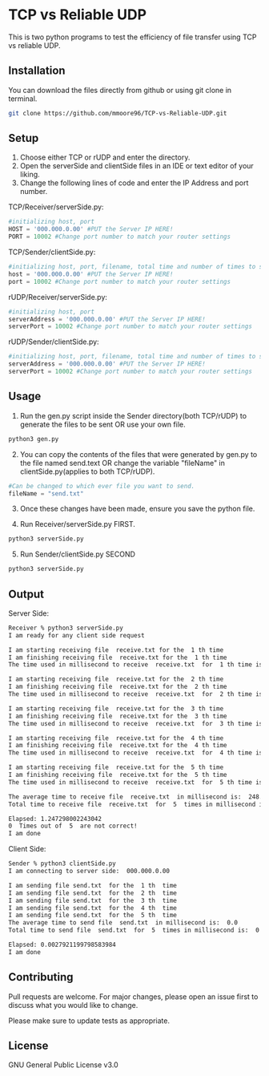 # TCP vs Reliable UDP

This is two python programs to test the efficiency of file transfer using TCP vs reliable UDP.

## Installation

You can download the files directly from github or using git clone in terminal.

```bash
git clone https://github.com/mmoore96/TCP-vs-Reliable-UDP.git
```

## Setup
1. Choose either TCP or rUDP and enter the directory.
2. Open the serverSide and clientSide files in an IDE or text editor of your liking.
3. Change the following lines of code and enter the IP Address and port number.

TCP/Receiver/serverSide.py:
```python
#initializing host, port
HOST = '000.000.0.00' #PUT the Server IP HERE!
PORT = 10002 #Change port number to match your router settings
```
TCP/Sender/clientSide.py:
```python
#initializing host, port, filename, total time and number of times to send the file
host = '000.000.0.00' #PUT the Server IP HERE!
port = 10002 #Change port number to match your router settings
```

rUDP/Receiver/serverSide.py:
```python
#initializing host, port
serverAddress = '000.000.0.00' #PUT the Server IP HERE!
serverPort = 10002 #Change port number to match your router settings
```

rUDP/Sender/clientSide.py:
```python
#initializing host, port, filename, total time and number of times to send the file
serverAddress = '000.000.0.00' #PUT the Server IP HERE!
serverPort = 10002 #Change port number to match your router settings
```
## Usage
1. Run the gen.py script inside the Sender directory(both TCP/rUDP) to generate the files to be sent OR use your own file.
```bash
python3 gen.py
```
2. You can copy the contents of the files that were generated by gen.py to the file named send.text OR change the variable "fileName" in clientSide.py(applies to both TCP/rUDP).
```python
#Can be changed to which ever file you want to send.
fileName = "send.txt"
```
3. Once these changes have been made, ensure you save the python file.

4. Run Receiver/serverSide.py FIRST.

```bash
python3 serverSide.py
```

5. Run Sender/clientSide.py SECOND
```bash
python3 serverSide.py
```

## Output

Server Side:
```bash
Receiver % python3 serverSide.py
I am ready for any client side request 

I am starting receiving file  receive.txt for the  1 th time
I am finishing receiving file  receive.txt for the  1 th time 
The time used in millisecond to receive  receive.txt  for  1 th time is:  1244 

I am starting receiving file  receive.txt for the  2 th time
I am finishing receiving file  receive.txt for the  2 th time 
The time used in millisecond to receive  receive.txt  for  2 th time is:  0 

I am starting receiving file  receive.txt for the  3 th time
I am finishing receiving file  receive.txt for the  3 th time 
The time used in millisecond to receive  receive.txt  for  3 th time is:  0 

I am starting receiving file  receive.txt for the  4 th time
I am finishing receiving file  receive.txt for the  4 th time 
The time used in millisecond to receive  receive.txt  for  4 th time is:  0 

I am starting receiving file  receive.txt for the  5 th time
I am finishing receiving file  receive.txt for the  5 th time 
The time used in millisecond to receive  receive.txt  for  5 th time is:  0 

The average time to receive file  receive.txt  in millisecond is:  248.8
Total time to receive file  receive.txt  for  5  times in millisecond is:  1244

Elapsed: 1.247298002243042
0  Times out of  5  are not correct!
I am done
```

Client Side:
```bash
Sender % python3 clientSide.py
I am connecting to server side:  000.000.0.00 

I am sending file send.txt  for the  1 th  time
I am sending file send.txt  for the  2 th  time
I am sending file send.txt  for the  3 th  time
I am sending file send.txt  for the  4 th  time
I am sending file send.txt  for the  5 th  time
The average time to send file  send.txt  in millisecond is:  0.0
Total time to send file  send.txt  for  5  times in millisecond is:  0

Elapsed: 0.0027921199798583984
I am done
```

## Contributing
Pull requests are welcome. For major changes, please open an issue first to discuss what you would like to change.

Please make sure to update tests as appropriate.

## License
GNU General Public License v3.0
